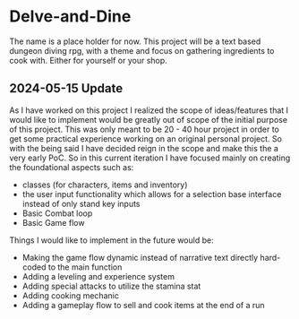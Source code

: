 # Delve-and-Dine
The name is a place holder for now. This project will be a text based dungeon diving rpg, with a theme and focus on gathering ingredients to cook with. Either for yourself or your shop.

## 2024-05-15 Update

As I have worked on this project I realized the scope of ideas/features that I would like to implement would be greatly out of scope of the initial purpose of this project. This was only meant to be 20 - 40 hour project in order to get some practical experience working on an original personal project. So with the being said I have decided reign in the scope and make this the a very early PoC. So in this current iteration I have focused mainly on creating the foundational aspects such as:

- classes (for characters, items and inventory)
- the user input functionality which allows for a selection base interface instead of only stand key inputs
- Basic Combat loop
- Basic Game flow

Things I would like to implement in the future would be:

- Making the game flow dynamic instead of narrative text directly hard-coded to the main function 
- Adding a leveling and experience system
- Adding special attacks to utilize the stamina stat
- Adding cooking mechanic
- Adding a gameplay flow to sell and cook items at the end of a run

